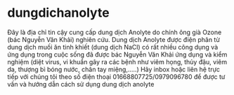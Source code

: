 # dungdichanolyte
Đây là địa chỉ tin cậy cung cấp dung dịch Anolyte do chính ông già Ozone (bác Nguyễn Văn Khải) nghiên cứu. Dung dịch Anolyte được điện phân từ dung dịch muối ăn tinh khiết (dung dịch NaCl) có rất nhiều công dụng và ứng dụng trong cuộc sống đã được bác Nguyễn Văn Khải ứng dụng và kiểm nghiệm (diệt virus, vi khuẩn gây ra các bệnh như viêm họng, thủy đậu, viêm da, thượng bì bóng nước, chân tay miệng,.....) Hãy inbox hoặc liên hệ trực tiếp với chúng tôi theo số điện thoại 01668807725/0979096780 để được tư vấn và hướng dẫn cách sử dụng dung dịch anolyte
